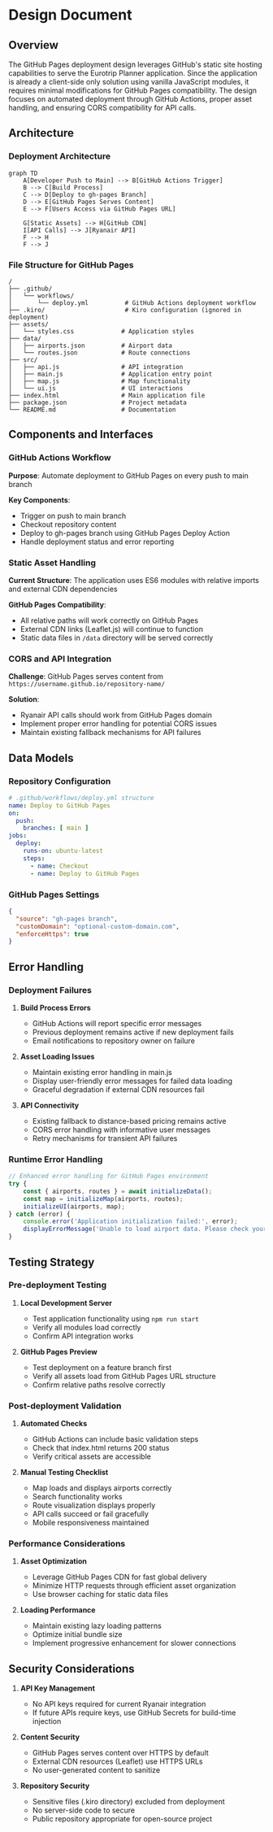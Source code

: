 # Design Document

## Overview

The GitHub Pages deployment design leverages GitHub's static site hosting capabilities to serve the Eurotrip Planner application. Since the application is already a client-side only solution using vanilla JavaScript modules, it requires minimal modifications for GitHub Pages compatibility. The design focuses on automated deployment through GitHub Actions, proper asset handling, and ensuring CORS compatibility for API calls.

## Architecture

### Deployment Architecture

```mermaid
graph TD
    A[Developer Push to Main] --> B[GitHub Actions Trigger]
    B --> C[Build Process]
    C --> D[Deploy to gh-pages Branch]
    D --> E[GitHub Pages Serves Content]
    E --> F[Users Access via GitHub Pages URL]
    
    G[Static Assets] --> H[GitHub CDN]
    I[API Calls] --> J[Ryanair API]
    F --> H
    F --> J
```

### File Structure for GitHub Pages

```
/
├── .github/
│   └── workflows/
│       └── deploy.yml          # GitHub Actions deployment workflow
├── .kiro/                      # Kiro configuration (ignored in deployment)
├── assets/
│   └── styles.css             # Application styles
├── data/
│   ├── airports.json          # Airport data
│   └── routes.json            # Route connections
├── src/
│   ├── api.js                 # API integration
│   ├── main.js                # Application entry point
│   ├── map.js                 # Map functionality
│   └── ui.js                  # UI interactions
├── index.html                 # Main application file
├── package.json               # Project metadata
└── README.md                  # Documentation
```

## Components and Interfaces

### GitHub Actions Workflow

**Purpose**: Automate deployment to GitHub Pages on every push to main branch

**Key Components**:

- Trigger on push to main branch
- Checkout repository content
- Deploy to gh-pages branch using GitHub Pages Deploy Action
- Handle deployment status and error reporting

### Static Asset Handling

**Current Structure**: The application uses ES6 modules with relative imports and external CDN dependencies

**GitHub Pages Compatibility**:

- All relative paths will work correctly on GitHub Pages
- External CDN links (Leaflet.js) will continue to function
- Static data files in `/data` directory will be served correctly

### CORS and API Integration

**Challenge**: GitHub Pages serves content from `https://username.github.io/repository-name/`

**Solution**:

- Ryanair API calls should work from GitHub Pages domain
- Implement proper error handling for potential CORS issues
- Maintain existing fallback mechanisms for API failures

## Data Models

### Repository Configuration

```yaml
# .github/workflows/deploy.yml structure
name: Deploy to GitHub Pages
on:
  push:
    branches: [ main ]
jobs:
  deploy:
    runs-on: ubuntu-latest
    steps:
      - name: Checkout
      - name: Deploy to GitHub Pages
```

### GitHub Pages Settings

```json
{
  "source": "gh-pages branch",
  "customDomain": "optional-custom-domain.com",
  "enforceHttps": true
}
```

## Error Handling

### Deployment Failures

1. **Build Process Errors**
   - GitHub Actions will report specific error messages
   - Previous deployment remains active if new deployment fails
   - Email notifications to repository owner on failure

2. **Asset Loading Issues**
   - Maintain existing error handling in main.js
   - Display user-friendly error messages for failed data loading
   - Graceful degradation if external CDN resources fail

3. **API Connectivity**
   - Existing fallback to distance-based pricing remains active
   - CORS error handling with informative user messages
   - Retry mechanisms for transient API failures

### Runtime Error Handling

```javascript
// Enhanced error handling for GitHub Pages environment
try {
    const { airports, routes } = await initializeData();
    const map = initializeMap(airports, routes);
    initializeUI(airports, map);
} catch (error) {
    console.error('Application initialization failed:', error);
    displayErrorMessage('Unable to load airport data. Please check your connection and try again.');
}
```

## Testing Strategy

### Pre-deployment Testing

1. **Local Development Server**
   - Test application functionality using `npm run start`
   - Verify all modules load correctly
   - Confirm API integration works

2. **GitHub Pages Preview**
   - Test deployment on a feature branch first
   - Verify all assets load from GitHub Pages URL structure
   - Confirm relative paths resolve correctly

### Post-deployment Validation

1. **Automated Checks**
   - GitHub Actions can include basic validation steps
   - Check that index.html returns 200 status
   - Verify critical assets are accessible

2. **Manual Testing Checklist**
   - Map loads and displays airports correctly
   - Search functionality works
   - Route visualization displays properly
   - API calls succeed or fail gracefully
   - Mobile responsiveness maintained

### Performance Considerations

1. **Asset Optimization**
   - Leverage GitHub Pages CDN for fast global delivery
   - Minimize HTTP requests through efficient asset organization
   - Use browser caching for static data files

2. **Loading Performance**
   - Maintain existing lazy loading patterns
   - Optimize initial bundle size
   - Implement progressive enhancement for slower connections

## Security Considerations

1. **API Key Management**
   - No API keys required for current Ryanair integration
   - If future APIs require keys, use GitHub Secrets for build-time injection

2. **Content Security**
   - GitHub Pages serves content over HTTPS by default
   - External CDN resources (Leaflet) use HTTPS URLs
   - No user-generated content to sanitize

3. **Repository Security**
   - Sensitive files (.kiro directory) excluded from deployment
   - No server-side code to secure
   - Public repository appropriate for open-source project
